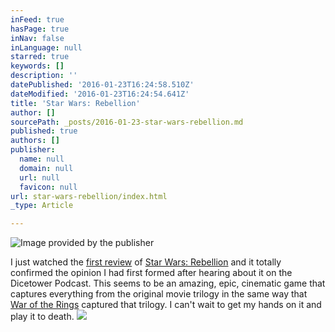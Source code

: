 ```yaml
---
inFeed: true
hasPage: true
inNav: false
inLanguage: null
starred: true
keywords: []
description: ''
datePublished: '2016-01-23T16:24:58.510Z'
dateModified: '2016-01-23T16:24:54.641Z'
title: 'Star Wars: Rebellion'
author: []
sourcePath: _posts/2016-01-23-star-wars-rebellion.md
published: true
authors: []
publisher:
  name: null
  domain: null
  url: null
  favicon: null
url: star-wars-rebellion/index.html
_type: Article

---
```

![Image provided by the publisher](https://the-grid-user-content.s3-us-west-2.amazonaws.com/db000e02-eaf3-46e2-8d1d-fa7e274ae683.png)

I just watched the [first review][0] of [Star Wars: Rebellion][1] and it totally confirmed the opinion I had first formed after hearing about it on the Dicetower Podcast. This seems to be an amazing, epic, cinematic game that captures everything from the original movie trilogy in the same way that [War of the Rings][2] captured that trilogy. I can't wait to get my hands on it and play it to death.
![](https://the-grid-user-content.s3-us-west-2.amazonaws.com/cad758da-3f25-45a4-bcb8-b0b2890536d7.png)

[0]: https://www.youtube.com/watch?v=-zF6xDu4EG4
[1]: https://boardgamegeek.com/boardgame/187645/star-wars-rebellion
[2]: https://boardgamegeek.com/boardgame/115746/war-ring-second-edition